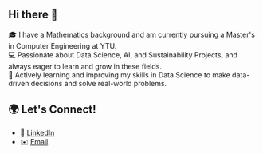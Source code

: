 ## Hi there 👋
🎓 I have a Mathematics background and am currently pursuing a Master's in Computer Engineering at YTU.  
💻 Passionate about Data Science, AI, and Sustainability Projects, and always eager to learn and grow in these fields.  
🌱 Actively learning and improving my skills in Data Science to make data-driven decisions and solve real-world problems.

## 🌍 Let's Connect!
- 💼 [LinkedIn](https://www.linkedin.com/in/cisemhelvaci/)  
- ✉️ [Email](mailto:cisem.helvaci@gmail.com)


<!--
**csm34/csm34** is a ✨ _special_ ✨ repository because its `README.md` (this file) appears on your GitHub profile.


